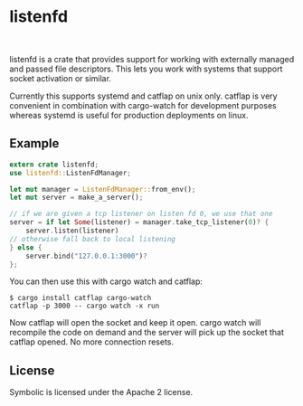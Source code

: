 # listenfd

<a href="https://travis-ci.com/mitsuhiko/rust-listenfd"><img src="https://travis-ci.com/mitsuhiko/rust-listenfd.svg?branch=master" alt=""></a>
<a href="https://crates.io/crates/listenfd"><img src="https://img.shields.io/crates/v/listenfd.svg" alt=""></a>

listenfd is a crate that provides support for working with externally managed
and passed file descriptors. This lets you work with systems that support
socket activation or similar.

Currently this supports systemd and catflap on unix only.  catflap is very
convenient in combination with cargo-watch for development purposes whereas
systemd is useful for production deployments on linux.

## Example

```rust
extern crate listenfd;
use listenfd::ListenFdManager;

let mut manager = ListenFdManager::from_env();
let mut server = make_a_server();

// if we are given a tcp listener on listen fd 0, we use that one
server = if let Some(listener) = manager.take_tcp_listener(0)? {
    server.listen(listener)
// otherwise fall back to local listening
} else {
    server.bind("127.0.0.1:3000")?
};
```

You can then use this with cargo watch and catflap:

```
$ cargo install catflap cargo-watch
catflap -p 3000 -- cargo watch -x run
```

Now catflap will open the socket and keep it open. cargo watch will recompile
the code on demand and the server will pick up the socket that catflap opened.
No more connection resets.

## License

Symbolic is licensed under the Apache 2 license.
